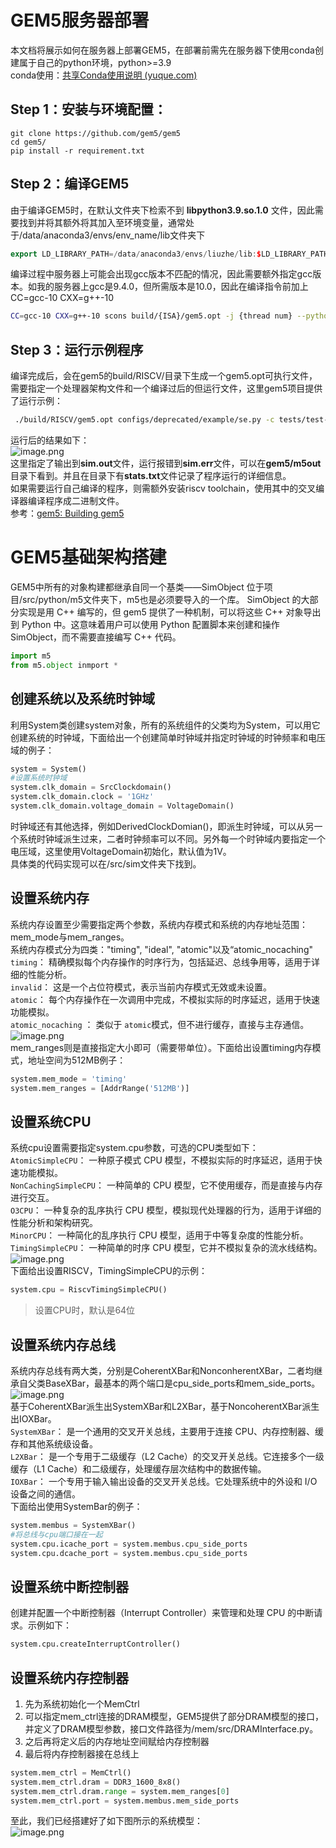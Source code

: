 <a name="hiXQh"></a>
# GEM5服务器部署
本文档将展示如何在服务器上部署GEM5，在部署前需先在服务器下使用conda创建属于自己的python环境，python>=3.9<br />conda使用：[共享Conda使用说明 (yuque.com)](https://www.yuque.com/chunzhen-ksrdg/ahtgif/eg42ihcvos5fo1vl)
<a name="Sb3zd"></a>
## Step 1：安装与环境配置：
```shell
git clone https://github.com/gem5/gem5
cd gem5/
pip install -r requirement.txt
```
<a name="ZpjvR"></a>
## Step 2：编译GEM5
由于编译GEM5时，在默认文件夹下检索不到 **libpython3.9.so.1.0** 文件，因此需要找到并将其额外将其加入至环境变量，通常处于/data/anaconda3/envs/env_name/lib文件夹下
```cpp
export LD_LIBRARY_PATH=/data/anaconda3/envs/liuzhe/lib:$LD_LIBRARY_PATH$
```
编译过程中服务器上可能会出现gcc版本不匹配的情况，因此需要额外指定gcc版本。如我的服务器上gcc是9.4.0，但所需版本是10.0，因此在编译指令前加上CC=gcc-10 CXX=g++-10
```bash
CC=gcc-10 CXX=g++-10 scons build/{ISA}/gem5.opt -j {thread num} --python=/data/anaconda3/envs/liuzhe/lib
```
<a name="HVTeq"></a>
## Step 3：运行示例程序
编译完成后，会在gem5的build/RISCV/目录下生成一个gem5.opt可执行文件，需要指定一个处理器架构文件和一个编译过后的但运行文件，这里gem5项目提供了运行示例：
```bash
 ./build/RISCV/gem5.opt configs/deprecated/example/se.py -c tests/test-progs/hello/bin/riscv/linux/hello --output=sim.out --errout=sim.err
```
运行后的结果如下：<br />![image.png](https://cdn.nlark.com/yuque/0/2024/png/28537930/1722239418643-e0eb8f86-c685-4f95-b01f-b3e7dcb72c24.png#averageHue=%231e1c1b&clientId=uc89ed86f-49b9-4&from=paste&height=397&id=u77b2f488&originHeight=397&originWidth=1691&originalType=binary&ratio=1&rotation=0&showTitle=false&size=85615&status=done&style=none&taskId=u9d531190-cf43-4708-91d5-4e8833dda15&title=&width=1691)<br />这里指定了输出到**sim.out**文件，运行报错到**sim.err**文件，可以在**gem5/m5out**目录下看到。并且在目录下有**stats.txt**文件记录了程序运行的详细信息。<br />如果需要运行自己编译的程序，则需额外安装riscv toolchain，使用其中的交叉编译器编译程序成二进制文件。<br />参考：[gem5: Building gem5](https://www.gem5.org/documentation/learning_gem5/part1/building/)
<a name="kdSTm"></a>
# GEM5基础架构搭建
GEM5中所有的对象构建都继承自同一个基类——SimObject 位于项目/src/python/m5文件夹下，m5也是必须要导入的一个库。 SimObject 的大部分实现是用 C++ 编写的，但 gem5 提供了一种机制，可以将这些 C++ 对象导出到 Python 中。这意味着用户可以使用 Python 配置脚本来创建和操作 SimObject，而不需要直接编写 C++ 代码。  
```python
import m5
from m5.object inmport *
```
<a name="pZAZK"></a>
## 创建系统以及系统时钟域
利用System类创建system对象，所有的系统组件的父类均为System，可以用它创建系统的时钟域，下面给出一个创建简单时钟域并指定时钟域的时钟频率和电压域的例子：
```python
system = System()
#设置系统时钟域
system.clk_domain = SrcClockdomain()
system.clk_domain.clock = '1GHz'
system.clk_domain.voltage_domain = VoltageDomain()
```
时钟域还有其他选择，例如DerivedClockDomian()，即派生时钟域，可以从另一个系统时钟域派生过来，二者时钟频率可以不同。另外每一个时钟域内要指定一个电压域，这里使用VoltageDomain初始化，默认值为1V。<br />具体类的代码实现可以在/src/sim文件夹下找到。
<a name="DTOER"></a>
## 设置系统内存
系统内存设置至少需要指定两个参数，系统内存模式和系统的内存地址范围：mem_mode与mem_ranges。<br />系统内存模式分为四类："timing", "ideal", "atomic"以及“atomic_nocaching"<br />`timing`： 精确模拟每个内存操作的时序行为，包括延迟、总线争用等，适用于详细的性能分析。  <br />`invalid`：  这是一个占位符模式，表示当前内存模式无效或未设置。    <br />`atomic`： 每个内存操作在一次调用中完成，不模拟实际的时序延迟，适用于快速功能模拟。  <br />`atomic_nocaching` ： 类似于 `atomic`模式，但不进行缓存，直接与主存通信。  <br />![image.png](https://cdn.nlark.com/yuque/0/2024/png/28537930/1722395973163-58b6158c-9e08-4cb8-8c2d-cee5d65724f3.png#averageHue=%23252220&clientId=ub7dfa964-ab34-4&from=paste&height=66&id=u4f01640d&originHeight=57&originWidth=530&originalType=binary&ratio=1.75&rotation=0&showTitle=false&size=4811&status=done&style=none&taskId=ua59c8c35-a115-4dc5-b7cd-30bb97e10aa&title=&width=613.8571472167969)<br />mem_ranges则是直接指定大小即可（需要带单位）。下面给出设置timing内存模式，地址空间为512MB例子：
```python
system.mem_mode = 'timing'
system.mem_ranges = [AddrRange('512MB')]
```
<a name="FQduA"></a>
## 设置系统CPU
系统cpu设置需要指定system.cpu参数，可选的CPU类型如下：<br />`AtomicSimpleCPU`： 一种原子模式 CPU 模型，不模拟实际的时序延迟，适用于快速功能模拟。  <br />`NonCachingSimpleCPU`： 一种简单的 CPU 模型，它不使用缓存，而是直接与内存进行交互。  <br />`O3CPU`： 一种复杂的乱序执行 CPU 模型，模拟现代处理器的行为，适用于详细的性能分析和架构研究。  <br />`MinorCPU`： 一种简化的乱序执行 CPU 模型，适用于中等复杂度的性能分析。  <br />`TimingSimpleCPU`： 一种简单的时序 CPU 模型，它并不模拟复杂的流水线结构。  <br />![image.png](https://cdn.nlark.com/yuque/0/2024/png/28537930/1722395940949-b97d5cc5-8eec-4fbe-a3c0-d496a44424f3.png#averageHue=%23222120&clientId=ub7dfa964-ab34-4&from=paste&height=496&id=uf3f642b9&originHeight=868&originWidth=859&originalType=binary&ratio=1.75&rotation=0&showTitle=false&size=100456&status=done&style=none&taskId=uc058187d-59bf-4e77-a6fe-9c0732bb4fb&title=&width=490.85714285714283)<br />下面给出设置RISCV，TimingSimpleCPU的示例：
```python
system.cpu = RiscvTimingSimpleCPU()
```
> 设置CPU时，默认是64位

<a name="H8Bnc"></a>
## 设置系统内存总线
系统内存总线有两大类，分别是CoherentXBar和NonconherentXBar，二者均继承自父类BaseXBar，最基本的两个端口是cpu_side_ports和mem_side_ports。<br />![image.png](https://cdn.nlark.com/yuque/0/2024/png/28537930/1722397369713-ea30f582-623e-4d54-a459-a3a6548198bf.png#averageHue=%23242220&clientId=ub7dfa964-ab34-4&from=paste&height=199&id=u0a7ce65c&originHeight=348&originWidth=586&originalType=binary&ratio=1.75&rotation=0&showTitle=false&size=27624&status=done&style=none&taskId=u66c1c87b-b6ae-4574-900a-b12490e0be6&title=&width=334.85714285714283)<br />基于CoherentXBar派生出SystemXBar和L2XBar，基于NoncoherentXBar派生出IOXBar。<br />`SystemXBar`： 是一个通用的交叉开关总线，主要用于连接 CPU、内存控制器、缓存和其他系统级设备。  <br />`L2XBar`： 是一个专用于二级缓存（L2 Cache）的交叉开关总线。它连接多个一级缓存（L1 Cache）和二级缓存，处理缓存层次结构中的数据传输。  <br />`IOXBar`： 一个专用于输入输出设备的交叉开关总线。它处理系统中的外设和 I/O 设备之间的通信。  <br />下面给出使用SystemBar的例子：
```python
system.membus = SystemXBar()
#将总线与cpu端口接在一起
system.cpu.icache_port = system.membus.cpu_side_ports
system.cpu.dcache_port = system.membus.cpu_side_ports
```
<a name="xTbg5"></a>
## 设置系统中断控制器
 创建并配置一个中断控制器（Interrupt Controller）来管理和处理 CPU 的中断请求。示例如下：
```python
system.cpu.createInterruptController()
```
<a name="CfcDq"></a>
## 设置系统内存控制器

1. 先为系统初始化一个MemCtrl
2. 可以指定mem_ctrl连接的DRAM模型，GEM5提供了部分DRAM模型的接口，并定义了DRAM模型参数，接口文件路径为/mem/src/DRAMInterface.py。
3. 之后再将定义后的内存地址空间赋给内存控制器
4. 最后将内存控制器接在总线上
```python
system.mem_ctrl = MemCtrl()
system.mem_ctrl.dram = DDR3_1600_8x8()
system.mem_ctrl.dram.range = system.mem_ranges[0]
system.mem_ctrl.port = system.membus.mem_side_ports
```
至此，我们已经搭建好了如下图所示的系统模型：<br />![image.png](https://cdn.nlark.com/yuque/0/2024/png/28537930/1722399935828-7e669df8-2632-4dad-8a60-3129c9c64ec2.png#averageHue=%23e1e1e1&clientId=ub7dfa964-ab34-4&from=paste&height=610&id=ua81298cf&originHeight=1067&originWidth=1477&originalType=binary&ratio=1.75&rotation=0&showTitle=false&size=87190&status=done&style=none&taskId=u82d41057-98cf-4f12-89ef-0312517c582&title=&width=844)

